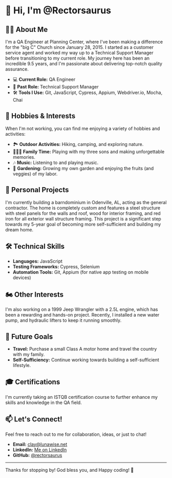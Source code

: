 # 👋 Hi, I'm @Rectorsaurus

## 👨‍💻 About Me
I'm a QA Engineer at Planning Center, where I've been making a difference for the "big C" Church since January 28, 2015. I started as a customer service agent and worked my way up to a Technical Support Manager before transitioning to my current role. My journey here has been an incredible 9.5 years, and I'm passionate about delivering top-notch quality assurance.

- 💻 **Current Role:** QA Engineer
- 💼 **Past Role:** Technical Support Manager
- 🛠️ **Tools I Use:** Git, JavaScript, Cypress, Appium, Webdriver.io, Mocha, Chai

## 🌟 Hobbies & Interests
When I'm not working, you can find me enjoying a variety of hobbies and activities:

- 🏞️ **Outdoor Activities:** Hiking, camping, and exploring nature.
- 👨‍👦‍👦 **Family Time:** Playing with my three sons and making unforgettable memories.
- 🎶 **Music:** Listening to and playing music.
- 🌱 **Gardening:** Growing my own garden and enjoying the fruits (and veggies) of my labor.

## 🏡 Personal Projects
I'm currently building a barndominium in Odenville, AL, acting as the general contractor. The home is completely custom and features a steel structure with steel panels for the walls and roof, wood for interior framing, and red iron for all exterior wall structure framing. This project is a significant step towards my 5-year goal of becoming more self-sufficient and building my dream home.

## 🛠️ Technical Skills
- **Languages:** JavaScript
- **Testing Frameworks:** Cypress, Selenium
- **Automation Tools:** Git, Appium (for native app testing on mobile devices)

## 🏍️ Other Interests
I'm also working on a 1999 Jeep Wrangler with a 2.5L engine, which has been a rewarding and hands-on project. Recently, I installed a new water pump, and hydraulic lifters to keep it running smoothly.

## 🎯 Future Goals
- **Travel:** Purchase a small Class A motor home and travel the country with my family.
- **Self-Sufficiency:** Continue working towards building a self-sufficient lifestyle.

## 🎓 Certifications
I'm currently taking an ISTQB certification course to further enhance my skills and knowledge in the QA field.

## 📫 Let's Connect!
Feel free to reach out to me for collaboration, ideas, or just to chat!

- **Email:** [clay@lunawise.net](mailto:clay@lunawise.net)
- **LinkedIn:** [Me on LinkedIn](www.linkedin.com/in/clayrector)
- **GitHub:** [@rectorsaurus](https://github.com/@rectorsaurus)

---

Thanks for stopping by! God bless you, and Happy coding! 🚀

<!---
Rectorsaurus/Rectorsaurus is a ✨ special ✨ repository because its `README.md` (this file) appears on your GitHub profile.
You can click the Preview link to take a look at your changes.
--->
